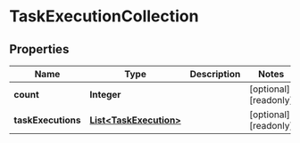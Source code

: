 

# TaskExecutionCollection

## Properties

Name | Type | Description | Notes
------------ | ------------- | ------------- | -------------
**count** | **Integer** |  |  [optional] [readonly]
**taskExecutions** | [**List&lt;TaskExecution&gt;**](TaskExecution.md) |  |  [optional] [readonly]



